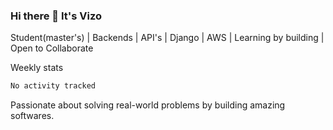 ### Hi there 👋 It's Vizo

Student(master's) | Backends | API's | Django | AWS |  Learning by building | Open to Collaborate

Weekly stats
<!--START_SECTION:waka-->

```txt
No activity tracked
```

<!--END_SECTION:waka-->


Passionate about solving real-world problems by building amazing softwares.

